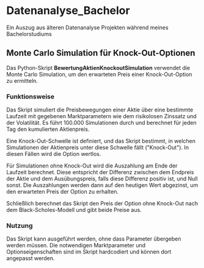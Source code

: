 # Datenanalyse_Bachelor
Ein Auszug aus älteren Datenanalyse Projekten während meines Bachelorstudiums

## Monte Carlo Simulation für Knock-Out-Optionen

Das Python-Skript **BewertungAktienKnockoutSimulation** verwendet die Monte Carlo Simulation, um den erwarteten Preis einer Knock-Out-Option zu ermitteln.

### Funktionsweise

Das Skript simuliert die Preisbewegungen einer Aktie über eine bestimmte Laufzeit mit gegebenen Marktparametern wie dem risikolosen Zinssatz und der Volatilität. Es führt 100.000 Simulationen durch und berechnet für jeden Tag den kumulierten Aktienpreis.

Eine Knock-Out-Schwelle ist definiert, und das Skript bestimmt, in welchen Simulationen der Aktienpreis unter diese Schwelle fällt ("Knock-Out"). In diesen Fällen wird die Option wertlos.

Für Simulationen ohne Knock-Out wird die Auszahlung am Ende der Laufzeit berechnet. Diese entspricht der Differenz zwischen dem Endpreis der Aktie und dem Ausübungspreis, falls diese Differenz positiv ist, und Null sonst. Die Auszahlungen werden dann auf den heutigen Wert abgezinst, um den erwarteten Preis der Option zu erhalten.

Schließlich berechnet das Skript den Preis der Option ohne Knock-Out nach dem Black-Scholes-Modell und gibt beide Preise aus.

### Nutzung

Das Skript kann ausgeführt werden, ohne dass Parameter übergeben werden müssen. Die notwendigen Marktparameter und Optionseigenschaften sind im Skript hardcodiert und können dort angepasst werden.
